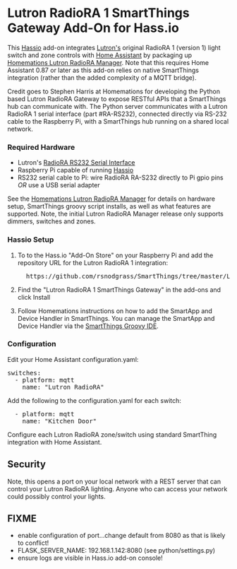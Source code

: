 # Lutron RadioRA 1 SmartThings Gateway Add-On for Hass.io

This [Hassio](https://www.home-assistant.io/hassio/) add-on integrates [Lutron's](http://lutron.com/) original RadioRA 1 (version 1) light switch and zone controls with [Home Assistant](https://www.home-assistant.io/) by packaging up [Homemations Lutron RadioRA Manager](https://github.com/homemations/SmartThings). Note that this requires Home Assistant 0.87 or later as this add-on relies on native SmartThings integration (rather than the added complexity of a MQTT bridge).

Credit goes to Stephen Harris at Homemations for developing the  Python based Lutron RadioRA Gateway to expose RESTful APIs that a SmartThings hub can communicate with. The Python server communicates with a Lutron RadioRA 1 serial interface (part #RA-RS232), connected directly via RS-232 cable to the Raspberry Pi, with a SmartThings hub running on a shared local network.

### Required Hardware

* Lutron's [RadioRA RS232 Serial Interface](http://www.lutron.com/TechnicalDocumentLibrary/044005c.pdf)
* Raspberry Pi capable of running [Hassio](https://www.home-assistant.io/hassio/)
* RS232 serial cable to Pi: wire RadioRA RA-S232 directly to Pi gpio pins *OR* use a USB serial adapter

See the [Homemations Lutron RadioRA Manager](https://github.com/homemations/SmartThings) for details on hardware setup, SmartThings groovy script installs, as well as what features are supported. Note, the initial Lutron RadioRA Manager release only supports dimmers, switches and zones.

### Hassio Setup

1. To to the Hass.io "Add-On Store" on your Raspberry Pi and add the repository URL for the Lutron RadioRA 1 integration:

<pre>
     https://github.com/rsnodgrass/SmartThings/tree/master/Lutron%20RadioRA/hassio/repository
</pre>

2. Find the "Lutron RadioRA 1 SmartThings Gateway" in the add-ons and click Install

3. Follow Homemations instructions on how to add the SmartApp and Device Handler in SmartThings. You can manage the SmartApp and Device Handler via the [SmartThings Groovy IDE](https://graph.api.smartthings.com/).

### Configuration

Edit your Home Assistant configuration.yaml:

<pre>switches:
  - platform: mqtt
    name: "Lutron RadioRA"
</pre>

Add the following to the configuration.yaml for each switch:

<pre>
  - platform: mqtt
    name: "Kitchen Door"
</pre>

Configure each Lutron RadioRA zone/switch using standard SmartThing integration with Home Assistant.

## Security

Note, this opens a port on your local network with a REST server that can control your Lutron RadioRA lighting. Anyone who can access your network could possibly control your lights.

## FIXME

- enable configuration of port...change default from 8080 as that is likely to conflict!
- FLASK_SERVER_NAME: 192.168.1.142:8080 (see python/settings.py)
- ensure logs are visible in Hass.io add-on console!

